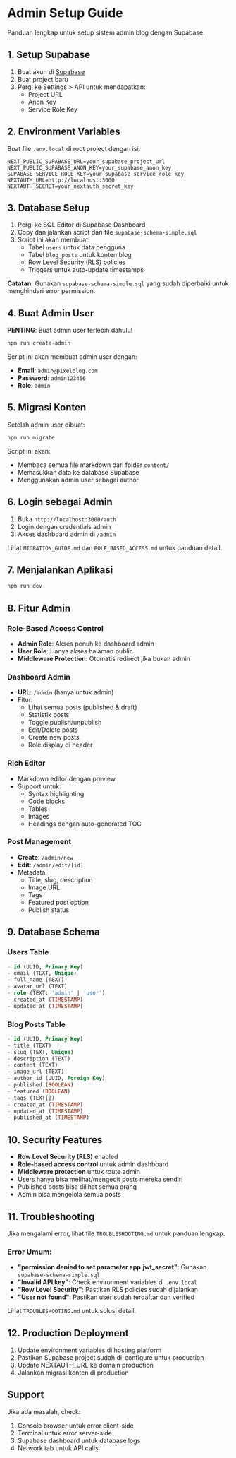 # Admin Setup Guide

Panduan lengkap untuk setup sistem admin blog dengan Supabase.

## 1. Setup Supabase

1. Buat akun di [Supabase](https://supabase.com)
2. Buat project baru
3. Pergi ke Settings > API untuk mendapatkan:
   - Project URL
   - Anon Key
   - Service Role Key

## 2. Environment Variables

Buat file `.env.local` di root project dengan isi:

```env
NEXT_PUBLIC_SUPABASE_URL=your_supabase_project_url
NEXT_PUBLIC_SUPABASE_ANON_KEY=your_supabase_anon_key
SUPABASE_SERVICE_ROLE_KEY=your_supabase_service_role_key
NEXTAUTH_URL=http://localhost:3000
NEXTAUTH_SECRET=your_nextauth_secret_key
```

## 3. Database Setup

1. Pergi ke SQL Editor di Supabase Dashboard
2. Copy dan jalankan script dari file `supabase-schema-simple.sql`
3. Script ini akan membuat:
   - Tabel `users` untuk data pengguna
   - Tabel `blog_posts` untuk konten blog
   - Row Level Security (RLS) policies
   - Triggers untuk auto-update timestamps

**Catatan:** Gunakan `supabase-schema-simple.sql` yang sudah diperbaiki untuk menghindari error permission.

## 4. Buat Admin User

**PENTING**: Buat admin user terlebih dahulu!

```bash
npm run create-admin
```

Script ini akan membuat admin user dengan:
- **Email**: `admin@pixelblog.com`
- **Password**: `admin123456`
- **Role**: `admin`

## 5. Migrasi Konten

Setelah admin user dibuat:

```bash
npm run migrate
```

Script ini akan:
- Membaca semua file markdown dari folder `content/`
- Memasukkan data ke database Supabase
- Menggunakan admin user sebagai author

## 6. Login sebagai Admin

1. Buka `http://localhost:3000/auth`
2. Login dengan credentials admin
3. Akses dashboard admin di `/admin`

Lihat `MIGRATION_GUIDE.md` dan `ROLE_BASED_ACCESS.md` untuk panduan detail.

## 7. Menjalankan Aplikasi

```bash
npm run dev
```

## 8. Fitur Admin

### Role-Based Access Control
- **Admin Role**: Akses penuh ke dashboard admin
- **User Role**: Hanya akses halaman public
- **Middleware Protection**: Otomatis redirect jika bukan admin

### Dashboard Admin
- **URL**: `/admin` (hanya untuk admin)
- Fitur:
  - Lihat semua posts (published & draft)
  - Statistik posts
  - Toggle publish/unpublish
  - Edit/Delete posts
  - Create new posts
  - Role display di header

### Rich Editor
- Markdown editor dengan preview
- Support untuk:
  - Syntax highlighting
  - Code blocks
  - Tables
  - Images
  - Headings dengan auto-generated TOC

### Post Management
- **Create**: `/admin/new`
- **Edit**: `/admin/edit/[id]`
- Metadata:
  - Title, slug, description
  - Image URL
  - Tags
  - Featured post option
  - Publish status

## 9. Database Schema

### Users Table
```sql
- id (UUID, Primary Key)
- email (TEXT, Unique)
- full_name (TEXT)
- avatar_url (TEXT)
- role (TEXT: 'admin' | 'user')
- created_at (TIMESTAMP)
- updated_at (TIMESTAMP)
```

### Blog Posts Table
```sql
- id (UUID, Primary Key)
- title (TEXT)
- slug (TEXT, Unique)
- description (TEXT)
- content (TEXT)
- image_url (TEXT)
- author_id (UUID, Foreign Key)
- published (BOOLEAN)
- featured (BOOLEAN)
- tags (TEXT[])
- created_at (TIMESTAMP)
- updated_at (TIMESTAMP)
- published_at (TIMESTAMP)
```

## 10. Security Features

- **Row Level Security (RLS)** enabled
- **Role-based access control** untuk admin dashboard
- **Middleware protection** untuk route admin
- Users hanya bisa melihat/mengedit posts mereka sendiri
- Published posts bisa dilihat semua orang
- Admin bisa mengelola semua posts

## 11. Troubleshooting

Jika mengalami error, lihat file `TROUBLESHOOTING.md` untuk panduan lengkap.

### Error Umum:
- **"permission denied to set parameter app.jwt_secret"**: Gunakan `supabase-schema-simple.sql`
- **"Invalid API key"**: Check environment variables di `.env.local`
- **"Row Level Security"**: Pastikan RLS policies sudah dijalankan
- **"User not found"**: Pastikan user sudah terdaftar dan verified

Lihat `TROUBLESHOOTING.md` untuk solusi detail.

## 12. Production Deployment

1. Update environment variables di hosting platform
2. Pastikan Supabase project sudah di-configure untuk production
3. Update NEXTAUTH_URL ke domain production
4. Jalankan migrasi konten di production

## Support

Jika ada masalah, check:
1. Console browser untuk error client-side
2. Terminal untuk error server-side
3. Supabase dashboard untuk database logs
4. Network tab untuk API calls
